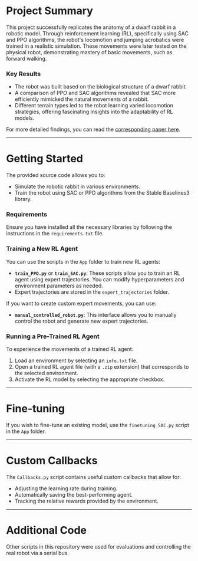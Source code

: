 # Project Summary

This project successfully replicates the anatomy of a dwarf rabbit in a robotic model. Through reinforcement learning (RL), specifically using SAC and PPO algorithms, the robot's locomotion and jumping acrobatics were trained in a realistic simulation. These movements were later tested on the physical robot, demonstrating mastery of basic movements, such as forward walking.

### Key Results
- The robot was built based on the biological structure of a dwarf rabbit.
- A comparison of PPO and SAC algorithms revealed that SAC more efficiently mimicked the natural movements of a rabbit.
- Different terrain types led to the robot learning varied locomotion strategies, offering fascinating insights into the adaptability of RL models.

For more detailed findings, you can read the [corresponding paper here](#).

---

# Getting Started

The provided source code allows you to:
- Simulate the robotic rabbit in various environments.
- Train the robot using SAC or PPO algorithms from the Stable Baselines3 library.
  
### Requirements
Ensure you have installed all the necessary libraries by following the instructions in the `requirements.txt` file.

### Training a New RL Agent
You can use the scripts in the `App` folder to train new RL agents:
- **`train_PPO.py`** or **`train_SAC.py`**: These scripts allow you to train an RL agent using expert trajectories. You can modify hyperparameters and environment parameters as needed. 
- Expert trajectories are stored in the `expert_trajectories` folder.

If you want to create custom expert movements, you can use:
- **`manual_controlled_robot.py`**: This interface allows you to manually control the robot and generate new expert trajectories.

### Running a Pre-Trained RL Agent
To experience the movements of a trained RL agent:
1. Load an environment by selecting an `info.txt` file.
2. Open a trained RL agent file (with a `.zip` extension) that corresponds to the selected environment.
3. Activate the RL model by selecting the appropriate checkbox.

---

# Fine-tuning

If you wish to fine-tune an existing model, use the `finetuning_SAC.py` script in the `App` folder.

---

# Custom Callbacks

The `Callbacks.py` script contains useful custom callbacks that allow for:
- Adjusting the learning rate during training.
- Automatically saving the best-performing agent.
- Tracking the relative rewards provided by the environment.

---

# Additional Code

Other scripts in this repository were used for evaluations and controlling the real robot via a serial bus.
